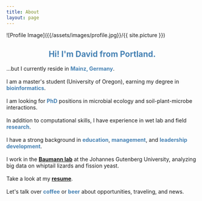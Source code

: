 ```yaml
---
title: About
layout: page
---
```

![Profile Image]({{/assets/images/profile.jpg}}/{{ site.picture }})

<h2><center><font color="#4682B4">Hi! I'm David from Portland.</font></center></h2>

...but I currently reside in <b><font color="#4682B4">Mainz, Germany</font></b>.
<br><br>I am a master's student (University of Oregon), earning my degree in <b><font color="#4682B4">bioinformatics</font></b>. 
<br><br>I am looking for <b><font color="#4682B4">PhD</font></b> positions in microbial ecology and soil-plant-microbe interactions.
<br><br>In addition to computational skills, I have experience in wet lab and field <b><font color="#4682B4">research</font></b>.
<br><br>I have a strong background in <b><font color="#4682B4">education</font></b>, <b><font color="#4682B4">management</font></b>, and <b><font color="#4682B4">leadership development</font></b>. 
<br><br>I work in the <b><font color="#4682B4"><a href="http://baumannlab.org/">Baumann lab</a></font></b> at the Johannes Gutenberg University, analyzing big data on whiptail lizards and fission yeast.
<br><br>Take a look at my <b><font color="#4682B4"><a href="/files/ho_resume.pdf" target="_blank">resume</a></font></b>.
<br><br>Let's talk over <b><font color="#4682B4">coffee</font></b> or <b><font color="#4682B4">beer</font></b> about opportunities, traveling, and news.
